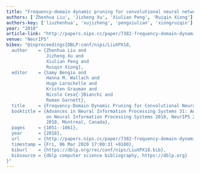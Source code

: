 ```yaml
---
title: "Frequency-domain dynamic pruning for convolutional neural networks"
authors: ['Zhenhua Liu', 'Jizheng Xu', 'Xiulian Peng', 'Ruiqin Xiong']
authors-key: ['liuzhenhua', 'xujizheng', 'pengxiulian', 'xiongruiqin']
year: "2018"
article-link: "http://papers.nips.cc/paper/7382-frequency-domain-dynamic-pruning-for-convolutional-neural-networks"
venue: "NeurIPS"
bibex: "@inproceedings{DBLP:conf/nips/LiuXPX18,
  author    = {Zhenhua Liu and
               Jizheng Xu and
               Xiulian Peng and
               Ruiqin Xiong},
  editor    = {Samy Bengio and
               Hanna M. Wallach and
               Hugo Larochelle and
               Kristen Grauman and
               Nicolo Cesa{-}Bianchi and
               Roman Garnett},
  title     = {Frequency-Domain Dynamic Pruning for Convolutional Neural Networks},
  booktitle = {Advances in Neural Information Processing Systems 31: Annual Conference
               on Neural Information Processing Systems 2018, NeurIPS 2018, 3-8 December
               2018, Montreal, Canada},
  pages     = {1051--1061},
  year      = {2018},
  url       = {http://papers.nips.cc/paper/7382-frequency-domain-dynamic-pruning-for-convolutional-neural-networks},
  timestamp = {Fri, 06 Mar 2020 17:00:31 +0100},
  biburl    = {https://dblp.org/rec/conf/nips/LiuXPX18.bib},
  bibsource = {dblp computer science bibliography, https://dblp.org}
}"
---
```

